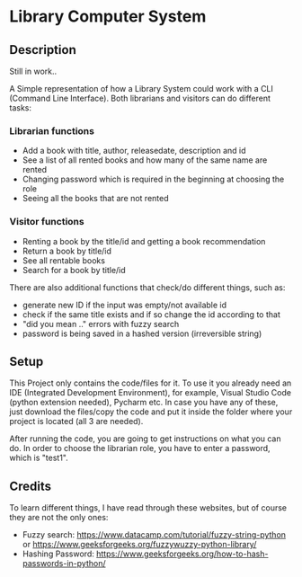 # Library Computer System

## Description

Still in work..

A Simple representation of how a Library System could work with a CLI (Command Line Interface). Both librarians and visitors can do different tasks:

### Librarian functions
- Add a book with title, author, releasedate, description and id
- See a list of all rented books and how many of the same name are rented
- Changing password which is required in the beginning at choosing the role
- Seeing all the books that are not rented

### Visitor functions
- Renting a book by the title/id and getting a book recommendation
- Return a book by title/id
- See all rentable books
- Search for a book by title/id


There are also additional functions that check/do different things, such as:
- generate new ID if the input was empty/not available id
- check if the same title exists and if so change the id according to that
- "did you mean .." errors with fuzzy search
- password is being saved in a hashed version (irreversible string)

## Setup

This Project only contains the code/files for it. To use it you already need an IDE (Integrated Development Environment), for example, Visual Studio Code (python extension needed), Pycharm etc.
In case you have any of these, just download the files/copy the code and put it inside the folder where your project is located (all 3 are needed).

After running the code, you are going to get instructions on what you can do. In order to choose the librarian role, you have to enter a password, which is "test1".

## Credits
To learn different things, I have read through these websites, but of course they are not the only ones:
- Fuzzy search: https://www.datacamp.com/tutorial/fuzzy-string-python or https://www.geeksforgeeks.org/fuzzywuzzy-python-library/
- Hashing Password: https://www.geeksforgeeks.org/how-to-hash-passwords-in-python/
